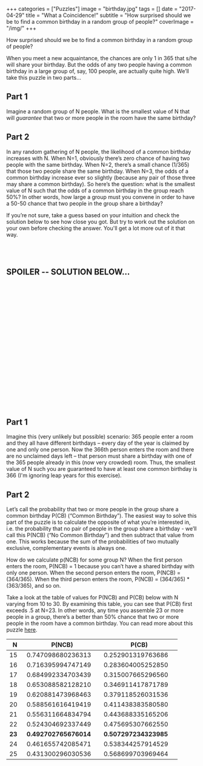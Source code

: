 +++
categories = ["Puzzles"]
image = "birthday.jpg"
tags = []
date = "2017-04-29"
title = "What a Coincidence!"
subtitle = "How surprised should we be to find a common birthday in a random group of people?"
coverImage = "/img/"
+++

How surprised should we be to find a common birthday in a random group of people?<!--more-->

When you meet a new acquaintance, the chances are only 1 in 365 that s/he will share your birthday.
But the odds of any two people having a common birthday in a large group of, say, 100 people, are
actually quite high. We’ll take this puzzle in two parts…

## Part 1
Imagine a random group of N people. What is the smallest value of N that will *guarantee* that 
two or more people in the room have the same birthday?

## Part 2
In any random gathering of N people, the likelihood of a common birthday increases with N.
When N=1, obviously there’s zero chance of having two people with the same birthday. When N=2, 
there’s a small chance (1/365) that those two people share the same birthday. 
When N=3, the odds of a common birthday increase ever so slightly (because any pair of those 
three may share a common birthday). So here’s the question: what is the smallest value of N 
such that the odds of a common birthday in the group reach 50%? In other words, how large a group must you 
convene in order to have a 50-50 chance that two people in the group share a birthday?

If you’re not sure, take a guess based on your intuition and check the solution below to see how close you got. 
But try to work out the solution on your own before checking the answer. You'll get a lot more out of
it that way.

<br><br>

## SPOILER -- SOLUTION BELOW...

<br><br><br><br><br><br><br><br><br><br><br><br><br><br><br><br><br><br><br>

## Part 1

Imagine this (very unlikely but possible) scenario: 365 people enter a room and they all have different 
birthdays – every day of the year is claimed by one and only one person. Now the 366th person enters the 
room and there are no unclaimed days left – that person must share a birthday with one of the 365 people 
already in this (now very crowded) room. Thus, the smallest value of N such you are guaranteed to have at 
least one common birthday is 366 (I'm ignoring leap years for this exercise).

## Part 2

Let’s call the probability that two or more people in the group share a common birthday P(CB) (“Common Birthday”). 
The easiest way to solve this part of the puzzle is to calculate the opposite of what you’re interested in, i.e. 
the probability that no pair of people in the group share a birthday - we’ll call this P(NCB) (“No Common Birthday”)
and then subtract that value from one. This works because the sum of the probabilities of two mutually
exclusive, complementary events is always one.

How do we calculate p(NCB) for some group N? When the first person enters the room, P(NCB) = 1 because you can’t 
have a shared birthday with only one person. When the second person enters the room, P(NCB) = (364/365). When the 
third person enters the room, P(NCB) = (364/365) * (363/365), and so on.

Take a look at the table of values for P(NCB) and P(CB) below with N varying from 10 to 30. 
By examining this table, you can see that P(CB) first exceeds .5 at N=23. In other words, any time you assemble 23 or more people in a group, there’s a better than 50% chance that two or more people in the room have a common birthday. You can read more about this puzzle [here](https://en.wikipedia.org/wiki/Birthday_problem).

 &nbsp;&nbsp;N&nbsp;&nbsp; | P(NCB) | P(CB)         
-----|---------------------|------------------
 15  | 0.747098680236313&nbsp;&nbsp;&nbsp;&nbsp; | 0.252901319763686&nbsp;&nbsp;&nbsp;&nbsp;
 16  | 0.716395994747149   | 0.283604005252850  
 17  | 0.684992334703439   | 0.315007665296560  
 18  | 0.653088582128210   | 0.346911417871789  
 19  | 0.620881473968463   | 0.379118526031536 
 20  | 0.588561616419419   | 0.411438383580580 
 21  | 0.556311664834794   | 0.443688335165206   
 22  | 0.524304692337449   | 0.475695307662550  
 **23**  | **0.492702765676014**   | **0.507297234323985**
 24  | 0.461655742085471   | 0.538344257914529   
 25  | 0.431300296030536   | 0.568699703969464 
